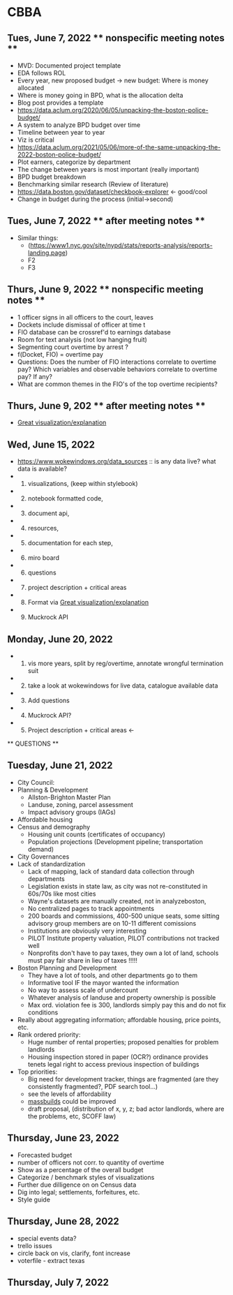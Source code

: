 # CBBA
## Tues, June 7, 2022 ** nonspecific meeting notes **
- MVD: Documented project template
-  EDA follows ROL
-  Every year, new proposed budget -> new budget: Where is money allocated
-  Where is money going in BPD, what is the allocation delta
-  Blog post provides a template
-  https://data.aclum.org/2020/06/05/unpacking-the-boston-police-budget/
-  A system to analyze BPD budget over time
-  Timeline between year to year
-  Viz is critical
- https://data.aclum.org/2021/05/06/more-of-the-same-unpacking-the-2022-boston-police-budget/
-  Plot earners, categorize by department
-  The change between years is most important (really important)
-  BPD budget breakdown
-  Benchmarking similar research (Review of literature)
- https://data.boston.gov/dataset/checkbook-explorer <- good/cool
- Change in budget during the process (initial->second)  
## Tues, June 7, 2022 ** after meeting notes **
- Similar things:
  - (https://www1.nyc.gov/site/nypd/stats/reports-analysis/reports-landing.page)
  - F2
  - F3
## Thurs, June 9, 2022 ** nonspecific meeting notes **
- 1 officer signs in all officers to the court, leaves
- Dockets include dismissal of officer at time t
- FIO database can be crossref'd to earnings database
- Room for text analysis (not low hanging fruit)
- Segmenting court overtime by arrest ?
- f(Docket, FIO) = overtime pay
- Questions: Does the number of FIO interactions correlate to overtime pay? Which variables and observable behaviors correlate to overtime pay? If any?
- What are common themes in the FIO's of the top overtime recipients?
## Thurs, June 9, 202 ** after meeting notes **
- [Great visualization/explanation ](https://policescorecard.org/sc/police-department/charleston)

## Wed, June 15, 2022
- https://www.wokewindows.org/data_sources :: is any data live? what data is available?
- 1. visualizations, (keep within stylebook)
- 2. notebook formatted code, 
- 3. document api, 
- 4. resources, 
- 5. documentation for each step, 
- 6. miro board 
- 6. questions 
- 7. project description + critical areas
- 8. Format via [Great visualization/explanation ](https://policescorecard.org/sc/police-department/charleston)
- 9. Muckrock API

## Monday, June 20, 2022
- 1. vis more years, split by reg/overtime, annotate wrongful termination suit
- 2. take a look at wokewindows for live data, catalogue available data
- 3. Add questions
- 4. Muckrock API?
- 5. Project description + critical areas <-

** QUESTIONS **

## Tuesday, June 21, 2022
-  City Council: 
  - Planning & Development
    - Allston-Brighton Master Plan
    - Landuse, zoning, parcel assessment
    - Impact advisory groups (IAGs)
  - Affordable housing
  - Census and demography
    - Housing unit counts (certificates of occupancy)
    - Population projections (Development pipeline; transportation demand)
  - City Governances
- Lack of standardization
  - Lack of mapping, lack of standard data collection through departments
  - Legislation exists in state law, as city was not re-constituted in 60s/70s like most cities
  - Wayne's datasets are manually created, not in analyzeboston, 
  - No centralized pages to track appointments
  - 200 boards and commissions, 400-500 unique seats, some sitting advisory group members are on 10-11 different comissions
  - Institutions are obviously very interesting
  - PILOT Institute property valuation, PILOT contributions not tracked well
  - Nonprofits don't have to pay taxes, they own a lot of land, schools must pay fair share in lieu of taxes !!!!! 
- Boston Planning and Development 
  - They have a lot of tools, and other departments go to them
  - Informative tool IF the mayor wanted the information
  - No way to assess scale of undercount
  - Whatever analysis of landuse and property ownership is possible
  - Max ord. violation fee is 300, landlords simply pay this and do not fix conditions
- Really about aggregating information; affordable housing, price points, etc.
- Rank ordered priority:
  - Huge number of rental properties; proposed penalties for problem landlords
  - Housing inspection stored in paper (OCR?) ordinance provides tenets legal right to access previous inspection of buildings
- Top priorities:
  - Big need for development tracker, things are fragmented (are they consistently fragmented?, PDF search tool...)
  - see the levels of affordability 
  - [massbuilds](massbuilds.com) could be improved
  - draft proposal, (distribution of x, y, z; bad actor landlords, where are the problems, etc, SCOFF law)
## Thursday, June 23, 2022
- Forecasted budget
- number of officers not corr. to quantity of overtime
- Show as a percentage of the overall budget
- Categorize / benchmark styles of visualizations
- Further due dilligence on on Census data
- Dig into legal; settlements, forfeitures, etc. 
- Style guide
## Thursday, June 28, 2022
- special events data?
- trello issues 
- circle back on vis, clarify, font increase
- voterfile - extract texas 
###
###
###

## Thursday, July 7, 2022
